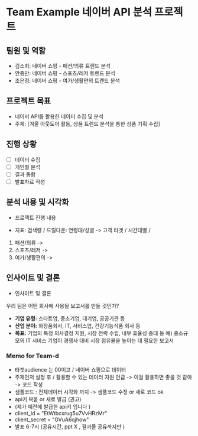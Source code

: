 # Team Example 네이버 API 분석 프로젝트
## 팀원 및 역할
- 김소희: 네이버 쇼핑 - 패션/의류 트렌드 분석
- 안종만: 네이버 쇼핑 - 스포츠/레저 트렌드 분석
- 조은정: 네이버 쇼핑 - 여가/생활편의 트렌드 분석

## 프로젝트 목표
- 네이버 API를 활용한 데이터 수집 및 분석
- 주제: [겨울 아웃도어 활동, 상품 트렌드 분석을 통한 상품 기획 수립] 

## 진행 상황
- [ ] 데이터 수집
- [ ] 개인별 분석
- [ ] 결과 통합
- [ ] 발표자료 작성

## 분석 내용 및 시각화
- 프로젝트 진행 내용
* 지표: 검색량 / 드릴다운:  연령대/성별 -> 고객 타겟 / 시간대별 / 
1) 패션/의류 ->  
2) 스포츠/레저 -> 
3) 여가/생활편의 -> 

## 인사이트 및 결론
- 인사이트 및 결론

우리 팀은 어떤 회사에 사용될 보고서를 만들 것인가?
- **기업 유형:** 스타트업, 중소기업, 대기업, 공공기관 등
- **산업 분야:** 화장품회사, IT, 서비스업, 건강기능식품 회사 등
- **목표:** 기업의 특정 의사결정 지원, 시장 전략 수립, 내부 효율성 증대 등
예) 중소규모의 IT 서비스 기업이 경쟁사 대비 시장 점유율을 높이는 데 필요한 보고서



### Memo for Team-d
- 타겟audience 는 00이고 / 네이버 쇼핑으로 데이터
- 주제먼저 설정 후 / 활용할 수 있는 데이터 자원 언급 -> 이걸 활용하면 좋을 것 같아 -> 코드 작성
- 샘플코드 : 전체데이터 시각화 까지 -> 샘플코드 수정 or 새로 코드 ok
- api키 복붙 or 새로 발급 (권고)
- (제가 예전에 발급한 api키 입니다 )
- client_id = "EtWtbcxrug5u7VvHRzMr"
- client_secret = "GVuA6qjhow"
- 발표 6-7시 (공유시간, ppt X , 결과물 공유까지만 )
